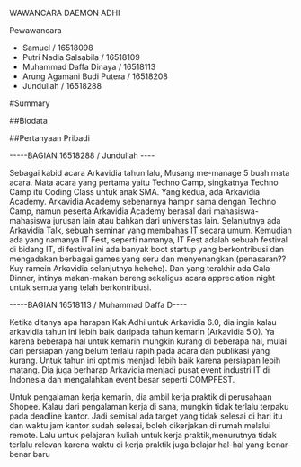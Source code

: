 WAWANCARA DAEMON ADHI

Pewawancara
- Samuel                        / 16518098
- Putri Nadia Salsabila         / 16518109
- Muhammad Daffa Dinaya         / 16518113
- Arung Agamani Budi Putera     / 16518208
- Jundullah                     / 16518288

#Summary

##Biodata

##Pertanyaan Pribadi

-----BAGIAN 16518288 / Jundullah       ----

Sebagai kabid acara Arkavidia tahun lalu, Musang me-manage 5 buah mata acara. Mata acara yang pertama yaitu Techno Camp, singkatnya Techno Camp itu Coding Class untuk anak SMA. Yang kedua, ada Arkavidia Academy. Arkavidia Academy sebenarnya hampir sama dengan Techno Camp, namun peserta Arkavidia Academy berasal dari mahasiswa-mahasiswa jurusan lain atau bahkan dari universitas lain. Selanjutnya ada Arkavidia Talk, sebuah seminar yang membahas IT secara umum. Kemudian ada yang namanya IT Fest, seperti namanya, IT Fest adalah sebuah festival di bidang IT, di festival ini ada banyak boot startup yang berkontribusi dan mengadakan berbagai games yang seru dan menyenangkan (penasaran?? Kuy ramein Arkavidia selanjutnya hehehe). Dan yang terakhir ada Gala Dinner, intinya makan-makan bareng sekaligus acara appreciation night untuk semua yang telah berkontribusi.

-----BAGIAN 16518113 / Muhammad Daffa D----

Ketika ditanya apa harapan Kak Adhi untuk Arkavidia 6.0, dia ingin kalau arkavidia tahun ini lebih baik daripada tahun kemarin (Arkavidia 5.0). Ya karena beberapa hal untuk kemarin mungkin kurang di beberapa hal, mulai dari persiapan yang belum terlalu rapih pada acara dan publikasi yang kurang. Untuk tahun ini optimis menjadi lebih baik karena persiapan lebih matang. Dia juga berharap Arkavidia menjadi pusat event industri IT di Indonesia dan mengalahkan event besar seperti COMPFEST.

Untuk pengalaman kerja kemarin, dia ambil kerja praktik di perusahaan Shopee. Kalau dari pengalaman kerja di sana, mungkin tidak terlalu terpaku pada deadline kantor. Jadi semisal ada target yang tidak selesai di hari itu dan waktu jam kantor sudah selesai, boleh dikerjakan di rumah melalui remote. Lalu untuk pelajaran kuliah untuk kerja praktik,menurutnya tidak terlalu relevan karena waktu di kerja praktik juga belajar hal-hal yang benar-benar baru